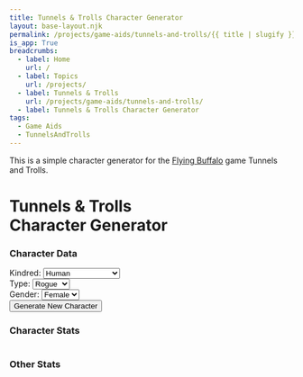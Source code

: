 ```yaml
---
title: Tunnels & Trolls Character Generator
layout: base-layout.njk
permalink: /projects/game-aids/tunnels-and-trolls/{{ title | slugify }}/
is_app: True
breadcrumbs:
  - label: Home
    url: /
  - label: Topics
    url: /projects/
  - label: Tunnels & Trolls
    url: /projects/game-aids/tunnels-and-trolls/
  - label: Tunnels & Trolls Character Generator
tags:
  - Game Aids
  - TunnelsAndTrolls
---
```


<div class="app-desc">
<p>This is a simple character generator for the <a href="http://flyingbuffalo.com" target="_blank">Flying Buffalo</a> game Tunnels and Trolls.</p>
</div>

<div class="row-container">
    <div class="app-container">
        <div class="tnt">
            <h1>Tunnels & Trolls<br>Character Generator</h1>
        </div>
        <div class="divider"></div>
        <div class="form-panel">
            <h3>Character Data</h3>
                <div class="form-controls">
                    <label for="kindred">Kindred:</label>
                    <select id="kindred" class="kindred" name="kindred" list="kindred-types">
                        <option value="Human">Human</option>
                        <option value="Dwarf (Gristlegrim)">Dwarf (Gristlegrim)</option>
                        <option value="Dwarf (Midgardian)">Dwarf (Midgardian)</option>
                        <option value="Elf">Elf</option>
                        <option value="Fairy">Fairy</option>
                        <option value="Hobb">Hobb</option>
                        <option value="Leprechaun">Leprechaun</option>
                </select>
                </div>
                <div class="form-controls">
                    <label for="char-type">Type:</label>
                    <select class="char-type" id="char-type" list="char-types" name="char-type">
                        <option value="Rogue">Rogue</option>
                        <option value="Warrior">Warrior</option>
                        <option value="Wizard">Wizard</option>
                    </select>
                </div>
                <div class="form-controls">
                    <label for="gender">Gender:</label>
                    <select id="gender" class="gender" name="gender" list="genders">
                    <datalist id="genders">
                        <option value="Female">Female</option>
                        <option value="Male">Male</option>
                        <option value="Other">Other</option>
                    </select>
                </div>
            <div class="btn-div">
                <button id="generate" class="generate">Generate New Character</button>
            </div>
        </div>
        <div class="divider"></div>
        <div class="stat-panel" id="stat-panel">
            <div class="stat-table">
                <h3>Character Stats</h3>
                <table id="char-stats"></table>
            </div>
            <div class="other-stats">
                <h3>Other Stats</h3>
                <table id="other-stats-table">
                </table>
            </div>
        </div>
    </div>
</div>
